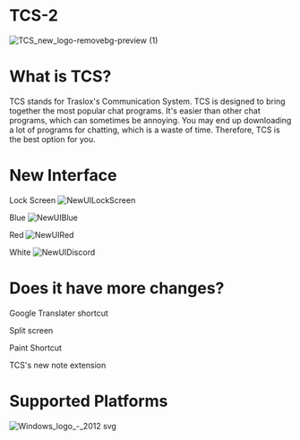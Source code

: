 # TCS-2

![TCS_new_logo-removebg-preview (1)](https://github.com/user-attachments/assets/30de1e32-a279-485b-a043-c49c5023e56f)

# What is TCS?
TCS stands for Traslox's Communication System. TCS is designed to bring together the most popular chat programs. It's easier than other chat programs, which can sometimes be annoying. You may end up downloading a lot of programs for chatting, which is a waste of time. Therefore, TCS is the best option for you.

# New Interface

Lock Screen
![NewUILockScreen](https://github.com/user-attachments/assets/bf05fa33-3b1f-4aba-9e0e-843943d906a5)

Blue
![NewUIBlue](https://github.com/user-attachments/assets/43eb98f3-b74a-4fe4-aeed-9131d86a5de2)

Red
![NewUIRed](https://github.com/user-attachments/assets/789f2bd6-e77d-483d-ae74-7b82f2ab1a5b)

White
![NewUIDiscord](https://github.com/user-attachments/assets/6580a050-0cb5-4fe2-b7b3-f89db56d44e9)


# Does it have more changes?

Google Translater shortcut

Split screen

Paint Shortcut

TCS's new note extension

# Supported Platforms
![Windows_logo_-_2012 svg](https://github.com/Traslox/TCS-2/assets/107253054/b3bc9377-187d-433e-98b0-0d038a663a71)
